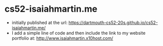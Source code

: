# cs52-isaiahmartin.me
* initially published at the url: https://dartmouth-cs52-20s.github.io/cs52-isaiahmartin.me/
* I add a simple line of code and then include the link to my website portfolio at: http://www.isaiahmartin.x10host.com/

